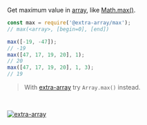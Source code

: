 Get maximum value in [array], like [Math.max()].

```javascript
const max = require('@extra-array/max');
// max(<array>, [begin=0], [end])

max([-19, -47]);
// -19
max([47, 17, 19, 20], 1);
// 20
max([47, 17, 19, 20], 1, 3);
// 19
```
> With [extra-array] try `Array.max()` instead.
<br>


[![extra-array](https://i.imgur.com/nwyrmkW.jpg)](https://www.npmjs.com/package/extra-array)

[extra-array]: https://www.npmjs.com/package/extra-array
[array]: https://developer.mozilla.org/en-US/docs/Web/JavaScript/Guide/Indexed_collections
[Math.max()]: https://developer.mozilla.org/en-US/docs/Web/JavaScript/Reference/Global_Objects/Math/max

